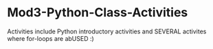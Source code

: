 # Mod3-Python-Class-Activities
Activities include Python introductory activities and SEVERAL activites where for-loops are abUSED :) 
